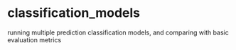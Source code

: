 # classification_models
running multiple prediction classification models, and comparing with basic evaluation metrics
